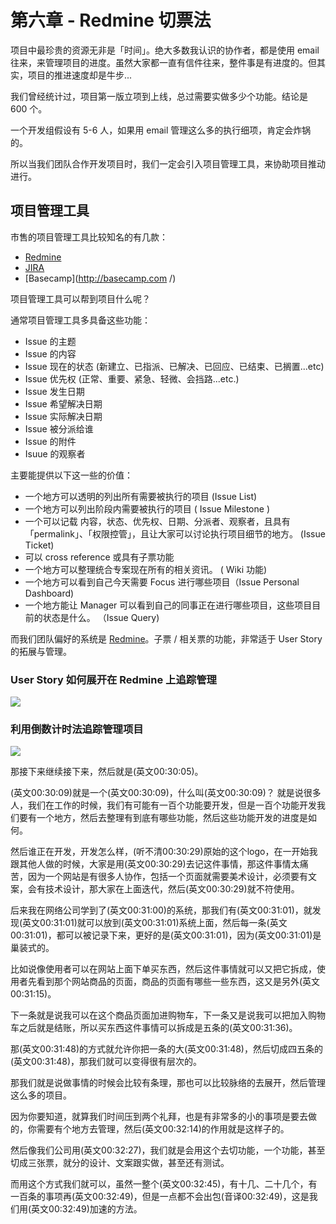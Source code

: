 # 第六章 - Redmine 切票法

项目中最珍贵的资源无非是「时间」。绝大多数我认识的协作者，都是使用 email 往来，来管理项目的进度。虽然大家都一直有信件往来，整件事是有进度的。但其实，项目的推进速度却是牛步...

我们曾经统计过，项目第一版立项到上线，总过需要实做多少个功能。结论是 600 个。

一个开发组假设有 5-6 人，如果用 email 管理这么多的执行细项，肯定会炸锅的。

所以当我们团队合作开发项目时，我们一定会引入项目管理工具，来协助项目推动进行。

## 项目管理工具

市售的项目管理工具比较知名的有几款：

* [Redmine](http://www.redmine.org/)
* [JIRA](http://www.atlassian.com/software/jira/overview)
* [Basecamp](http://basecamp.com /)

项目管理工具可以帮到项目什么呢？

通常项目管理工具多具备这些功能：

* Issue 的主题
* Issue 的内容
* Issue 现在的状态 (新建立、已指派、已解决、已回应、已结束、已搁置...etc)
* Issue 优先权 (正常、重要、紧急、轻微、会挡路...etc.)
* Issue 发生日期
* Issue 希望解决日期
* Issue 实际解决日期
* Issue 被分派给谁
* Issue 的附件
* Isuue 的观察者


主要能提供以下这一些的价值：

* 一个地方可以透明的列出所有需要被执行的项目 (Issue List)
* 一个地方可以列出阶段内需要被执行的项目 ( Issue Milestone )
* 一个可以记载 内容，状态、优先权、日期、分派者、观察者，且具有「permalink」、「权限控管」，且让大家可以讨论执行项目细节的地方。 (Issue Ticket)
* 可以 cross reference 或具有子票功能
* 一个地方可以整理统合专案现在所有的相关资讯。 ( Wiki 功能)
* 一个地方可以看到自己今天需要 Focus 进行哪些项目（Issue Personal Dashboard)
* 一个地方能让 Manager 可以看到自己的同事正在进行哪些项目，这些项目目前的状态是什么。 （Issue Query)

而我们团队偏好的系统是 [Redmine](http://www.redmine.org/)。子票 / 相关票的功能，非常适于 User Story 的拓展与管理。


### User Story 如何展开在 Redmine 上追踪管理

![](https://c2.staticflickr.com/8/7026/6469521821_1180cd425a_o.png)

### 利用倒数计时法追踪管理项目

![](https://c2.staticflickr.com/8/7160/6469526205_af3e0f4048_o.png)

那接下来继续接下来，然后就是(英文00:30:05)。

(英文00:30:09)就是一个(英文00:30:09)，什么叫(英文00:30:09)？ 就是说很多人，我们在工作的时候，我们有可能有一百个功能要开发，但是一百个功能开发我们要有一个地方，然后去整理有到底有哪些功能，然后这些功能开发的进度是如何。

然后谁正在开发，开发怎么样，(听不清00:30:29)原始的这个logo，在一开始我跟其他人做的时候，大家是用(英文00:30:29)去记这件事情，那这件事情太痛苦，因为一个网站是有很多人协作，包括一个页面就需要美术设计，必须要有文案，会有技术设计，那大家在上面迭代，然后(英文00:30:29)就不符使用。

后来我在网络公司学到了(英文00:31:00)的系统，那我们有(英文00:31:01)，就发现(英文00:31:01)就可以放到(英文00:31:01)系统上面，然后每一条(英文00:31:01)，都可以被记录下来，更好的是(英文00:31:01)，因为(英文00:31:01)是巢装式的。

比如说像使用者可以在网站上面下单买东西，然后这件事情就可以又把它拆成，使用者先看到那个网站商品的页面，商品的页面有哪些一些东西，这又是另外(英文00:31:15)。

下一条就是说我可以在这个商品页面加进购物车，下一条又是说我可以把加入购物车之后就是结账，所以买东西这件事情可以拆成是五条的(英文00:31:36)。

那(英文00:31:48)的方式就允许你把一条的大(英文00:31:48)，然后切成四五条的(英文00:31:48)，那我们就可以变得很有层次的。

那我们就是说做事情的时候会比较有条理，那也可以比较脉络的去展开，然后管理这么多的项目。

因为你要知道，就算我们时间压到两个礼拜，也是有非常多的小的事项是要去做的，你需要有个地方去管理，然后(英文00:32:14)的作用就是这样子的。

然后像我们公司用(英文00:32:27)，我们就是会用这个去切功能，一个功能，甚至切成三张票，就分的设计、文案跟实做，甚至还有测试。

而用这个方式我们就可以，虽然一整个(英文00:32:45)，有十几、二十几个，有一百条的事项再(英文00:32:49)，但是一点都不会出包(音译00:32:49)，这是我们用(英文00:32:49)加速的方法。

